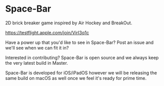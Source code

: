 # Space-Bar
2D brick breaker game inspired by Air Hockey and BreakOut.

https://testflight.apple.com/join/VirI3q1c

Have a power up that you'd like to see in Space-Bar? Post an issue and we'll see when we can fit it in?

Interested in contributing? Space-Bar is open source and we always keep the very latest build in Master.

Space-Bar is developed for iOS/iPadOS however we will be releasing the same build on macOS as well once we feel it's ready for prime time.
